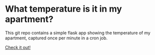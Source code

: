 # What temperature is it in my apartment?

This git repo contains a simple flask app showing the temperature of my apartment,
captured once per minute in a cron job.

[Check it out!](https://temp-in-nolans-apartment.herokuapp.com/)
